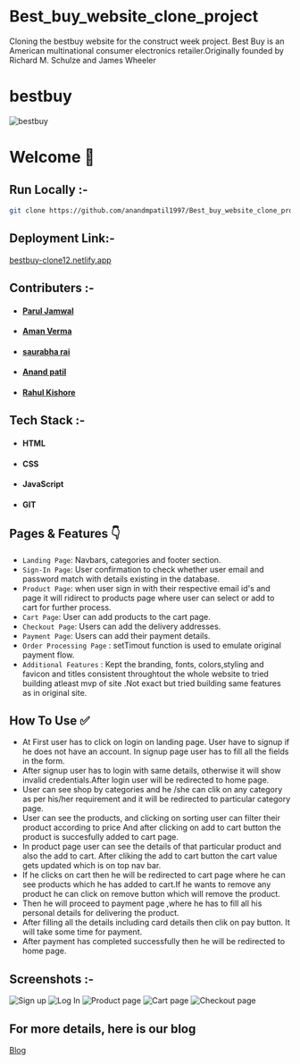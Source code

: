 # Best_buy_website_clone_project
Cloning the bestbuy website for the construct week project. Best Buy is an American multinational consumer electronics retailer.Originally founded by Richard M. Schulze and James Wheeler
# bestbuy


![bestbuy](https://miro.medium.com/max/700/1*4El8UMAl0ISfIgCbNU3OSw.png)


# Welcome :wave:


## Run Locally :-
```bash
git clone https://github.com/anandmpatil1997/Best_buy_website_clone_project
```



## Deployment Link:-
[bestbuy-clone12.netlify.app](https://merry-kitten-8e2680.netlify.app)

## Contributers :- 
- #### [Parul Jamwal](https://www.linkedin.com/in/parul-jamwal)
- #### [Aman Verma ](https://www.linkedin.com/in/aman-verma-)
- #### [saurabha rai](https://www.linkedin.com/in/saurabha-rai-b83376233)
- #### [Anand patil](https://www.linkedin.com/in/anand-patil-17166b204)
- #### [Rahul Kishore](https://www.linkedin.com/in/rahul-kishore-48835b223/)



## Tech Stack :- 

- #### HTML
- #### CSS 
- #### JavaScript
- #### GIT


## Pages & Features :point_down:


- `Landing Page`: Navbars, categories and footer section.
- `Sign-In Page`: User confirmation to check whether user email and password match with details existing in the database.
- `Product Page`: when user sign in with their respective email id's and  page it will ridirect to products page where user can select or add to cart for further process.
- `Cart Page`: User can add products to the cart page.
- `Checkout Page`: Users can add the delivery addresses.
- `Payment Page`: Users can add their payment details.
- `Order Processing Page` : setTimout function is used to emulate original payment flow.
- `Additional Features` : Kept the branding, fonts, colors,styling and favicon and titles consistent throughtout the whole website to tried building atleast mvp of site .Not exact but tried  building same features as in original site.
 
## How To Use ✅

- At First user has to click on login on landing page. User have to signup if he does not have an account. In signup page user has to  fill  all the fields in the form.
- After signup user has to login with same details, otherwise it will show invalid credentials.After login user will be redirected to home page.
- User can see shop by categories and he /she can clik on any category as per his/her requirement and it will be redirected to particular category page.
- User can see the products, and clicking on sorting user can filter their product according to price And after clicking on add to cart button the product is succesfully added to cart page.
- In product page user can see the details of that particular product and also the add to cart. After cliking the add to cart button the cart value gets updated which is on top nav bar.
- If he clicks on cart then he will be redirected to cart page where he can see products which he has added to cart.If he wants to remove any product he can click on remove button which will remove the product. 
- Then he will proceed to payment page ,where he has to fill all his personal details for delivering the product.
- After filling all the details including card details then clik on pay button. It will take some time for payment.
- After payment has completed successfully then he will be redirected to home page.



## Screenshots :- 
![Sign up](https://miro.medium.com/max/700/1*Z02vNuWkHd1DPgjGTQyE5A.png)
![Log In](https://miro.medium.com/max/700/1*q6Wec-o6Exs0fsRLbMQKdw.png)
![Product page](https://miro.medium.com/max/700/1*pmPCVsAbnQ18YBR9rLu3rQ.png)
![Cart page](https://miro.medium.com/max/700/1*KA5w7TMMblfd3Q81DDY0nQ.png)
![Checkout page](https://miro.medium.com/max/700/1*3439-U_oBkE-hNnRVsRafw.png)

## For more details, here is our blog
[Blog](https://medium.com/@paruljamwal2000/cloning-best-buy-com-adec8886bd33)
